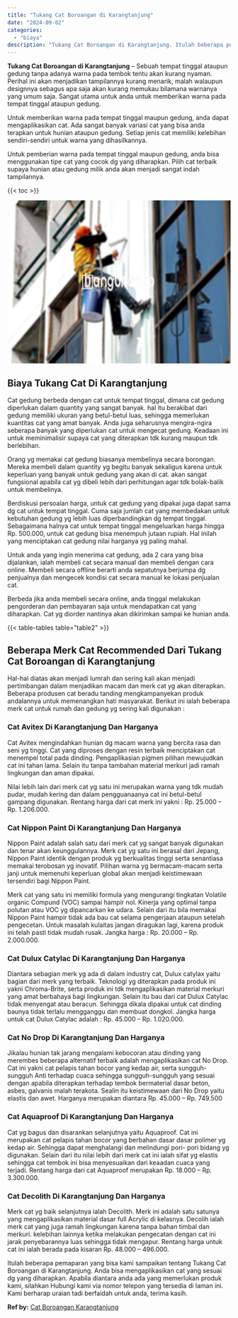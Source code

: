 ```yaml
---
title: "Tukang Cat Boroangan di Karangtanjung"
date: "2024-09-02"
categories: 
  - "biaya"
description: "Tukang Cat Boroangan di Karangtanjung. Itulah beberapa pemaparan yang bisa kami sampaikan tentang Tukang Cat Boroangan di Karangtanjung. Anda bisa mengaplika..."
---
```


**Tukang Cat Boroangan di Karangtanjung** – Sebuah tempat tinggal ataupun gedung tanpa adanya warna pada tembok tentu akan kurang nyaman. Perihal ini akan menjadikan tampilannya kurang menarik, malah walaupun designnya sebagus apa saja akan kurang memukau bilamana warnanya yang umum saja. Sangat utama untuk anda untuk memberikan warna pada tempat tinggal ataupun gedung.

Untuk memberikan warna pada tempat tinggal maupun gedung, anda dapat mengaplikasikan cat. Ada sangat banyak variasi cat yang bisa anda terapkan untuk hunian ataupun gedung. Setiap jenis cat memiliki kelebihan sendiri-sendiri untuk warna yang dihasilkannya.

Untuk pemberian warna pada tempat tinggal maupun gedung, anda bisa menggunakan tipe cat yang cocok dg yang diharapkan. Pilih cat terbaik supaya hunian atau gedung milik anda akan menjadi sangat indah tampilannya.

{{< toc >}}

![Tukang Cat Boroangan di Karangtanjung](/images/jasa-cat-murah09.png)

## Biaya Tukang Cat Di Karangtanjung

Cat gedung berbeda dengan cat untuk tempat tinggal, dimana cat gedung diperlukan dalam quantity yang sangat banyak. hal itu berakibat dari gedung memiliki ukuran yang betul-betul luas, sehingga memerlukan kuantitas cat yang amat banyak. Anda juga seharusnya mengira-ngira seberapa banyak yang diperlukan cat untuk mengecat gedung. Keadaan ini untuk meminimalisir supaya cat yang diterapkan tdk kurang maupun tdk berlebihan.

Orang yg memakai cat gedung biasanya membelinya secara borongan. Mereka membeli dalam quantity yg begitu banyak sekaligus karena untuk keperluan yang banyak untuk gedung yang akan di cat. akan sangat fungsional apabila cat yg dibeli lebih dari perhitungan agar tdk bolak-balik untuk membelinya.

Berdiskusi persoalan harga, untuk cat gedung yang dipakai juga dapat sama dg cat untuk tempat tinggal. Cuma saja jumlah cat yang membedakan untuk kebutuhan gedung yg lebih luas diperbandingkan dg tempat tinggal. Sebagaimana halnya cat untuk tempat tinggal mengeluarkan harga hingga Rp. 500.000, untuk cat gedung bisa menempuh jutaan rupiah. Hal inilah yang menciptakan cat gedung nilai harganya yg paling mahal.

Untuk anda yang ingin menerima cat gedung, ada 2 cara yang bisa dijalankan, ialah membeli cat secara manual dan membeli dengan cara online. Membeli secara offline berarti anda sepatutnya berjumpa dg penjualnya dan mengecek kondisi cat secara manual ke lokasi penjualan cat.

Berbeda jika anda membeli secara online, anda tinggal melakukan pengorderan dan pembayaran saja untuk mendapatkan cat yang diharapkan. Cat yg diorder nantinya akan dikirimkan sampai ke hunian anda.

{{< table-tables table="table2" >}}

## Beberapa Merk Cat Recommended Dari Tukang Cat Boroangan di Karangtanjung

Hal-hal diatas akan menjadi lumrah dan sering kali akan menjadi pertimbangan dalam menjadikan macam dan merk cat yg akan diterapkan. Beberapa produsen cat beradu tanding mengkampanyekan produk andalannya untuk memenangkan hati masyarakat. Berikut ini ialah beberapa merk cat untuk rumah dan gedung yg sering kali digunakan :

### Cat Avitex Di Karangtanjung Dan Harganya

Cat Avitex mengindahkan hunian dg macam warna yang bercita rasa dan seni yg tinggi. Cat yang diproses dengan resin terbaik menciptakan cat menempel total pada dinding. Pengaplikasian pigmen pilihan mewujudkan cat ini tahan lama. Selain itu tanpa tambahan material merkuri jadi ramah lingkungan dan aman dipakai.

Nilai lebih lain dari merk cat yg satu ini merupakan warna yang tdk mudah pudar, mudah kering dan dalam pengguanaanya cat ini betul-betul gampang digunakan. Rentang harga dari cat merk ini yakni : Rp. 25.000 – Rp. 1.206.000.

### Cat Nippon Paint Di Karangtanjung Dan Harganya

Nippon Paint adalah salah satu dari merk cat yg sangat banyak digunakan dan tenar akan keunggulannya. Merk cat yg satu ini berasal dari Jepang, Nippon Paint identik dengan produk yg berkualitas tinggi serta senantiasa memakai terobosan yg inovatif. Pilihan warna yg bermacam-macam serta janji untuk memenuhi keperluan global akan menjadi keistimewaan tersendiri bagi Nippon Paint.

Merk cat yang satu ini memiliki formula yang mengurangi tingkatan Volatile organic Compund (VOC) sampai hampir nol. Kinerja yang optimal tanpa polutan atau VOC yg dipancarkan ke udara. Selain dari itu bila memakai Nippon Paint hampir tidak ada bau cat selama pengerjaan ataupun setelah pengecetan. Untuk masalah kulaitas jangan diragukan lagi, karena produk ini telah pasti tidak mudah rusak. Jangka harga : Rp. 20.000 – Rp. 2.000.000.

### Cat Dulux Catylac Di Karangtanjung Dan Harganya

Diantara sebagian merk yg ada di dalam industry cat, Dulux catylax yaitu bagian dari merk yang terbaik. Teknologi yg diterapkan pada produk ini yakni Chroma-Brite, serta produk ini tdk mengaplikasikan material merkuri yang amat berbahaya bagi lingkungan. Selain itu bau dari cat Dulux Catylac tidak menyengat atau beracun. Sehingga dikala dipakai untuk cat dinding baunya tidak terlalu mengganggu dan membuat dongkol. Jangka harga untuk cat Dulux Catylac adalah : Rp. 45.000 – Rp. 1.020.000.

### Cat No Drop Di Karangtanjung Dan Harganya

Jikalau hunian tak jarang mengalami kebocoran atau dinding yang merembes beberapa alternatif terbaik adalah mengaplikasikan cat No Drop. Cat ini yakni cat pelapis tahan bocor yang kedap air, serta sungguh-sungguh Anti terhadap cuaca sehingga sungguh-sungguh yang sesuai dengan apabila diterapkan terhadap tembok bermaterial dasar beton, asbes, galvanis malah terakota. Sealin itu keistimewaan dari No Drop yaitu elastis dan awet. Harganya merupakan diantara Rp. 45.000 – Rp. 749.500

### Cat Aquaproof Di Karangtanjung Dan Harganya

Cat yg bagus dan disarankan selanjutnya yaitu Aquaproof. Cat ini merupakan cat pelapis tahan bocor yang berbahan dasar dasar polimer yg kedap air. Sehingga dapat menghalangi dan melindungi pori- pori bidang yg digunakan. Selain dari itu nilai lebih dari merk cat ini ialah sifat yg elastis sehingga cat tembok ini bisa menyesuaikan dari keaadan cuaca yang terjadi. Rentang harga dari cat Aquaproof merupakan Rp. 18.000 – Rp. 3.300.000.

### Cat Decolith Di Karangtanjung Dan Harganya

Merk cat yg baik selanjutnya ialah Decolith. Merk ini adalah satu satunya yang mengaplikasikan material dasar full Acrylic di kelasnya. Decolih ialah merk cat yang juga ramah lingkungan karena tanpa bahan timbal dan merkuri. kelebihan lainnya ketika melakukan pengecatan dengan cat ini jarak penyebarannya luas sehingga tidak mengapur. Rentang harga untuk cat ini ialah berada pada kisaran Rp. 48.000 – 496.000.

Itulah beberapa pemaparan yang bisa kami sampaikan tentang Tukang Cat Boroangan di Karangtanjung. Anda bisa mengaplikasikan cat yang sesuai dg yang diharapkan. Apabila diantara anda ada yang memerlukan produk kami, silahkan Hubungi kami via nomor telepon yang tersedia di laman ini. Kami berharap uraian tadi berfaidah untuk anda, terima kasih.

**Ref by:** [Cat Boroangan Karangtanjung](https://id.wikipedia.org/wiki/Cat)
